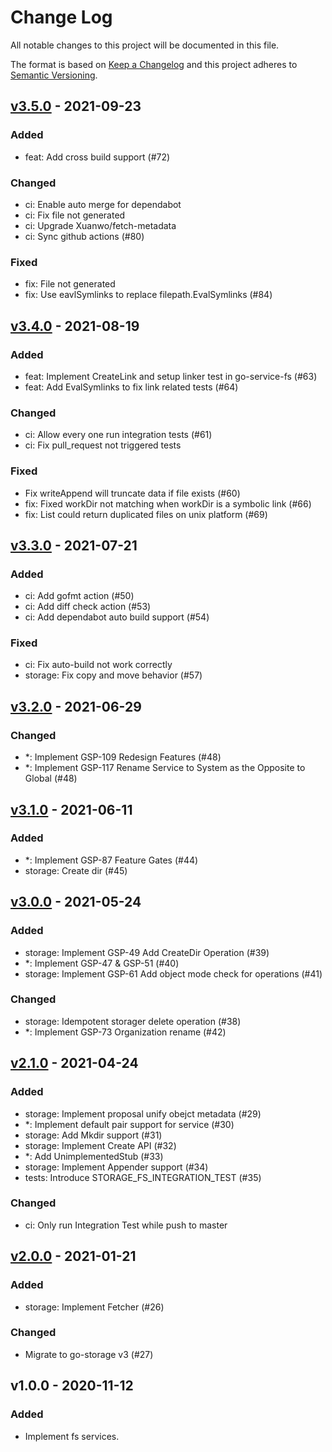 # Change Log

All notable changes to this project will be documented in this file.

The format is based on [Keep a Changelog](https://keepachangelog.com/)
and this project adheres to [Semantic Versioning](https://semver.org/).

## [v3.5.0] - 2021-09-23

### Added

- feat: Add cross build support (#72)

### Changed

- ci: Enable auto merge for dependabot
- ci: Fix file not generated 
- ci: Upgrade Xuanwo/fetch-metadata
- ci: Sync github actions (#80)

### Fixed

- fix: File not generated
- fix: Use eavlSymlinks to replace filepath.EvalSymlinks (#84)

## [v3.4.0] - 2021-08-19

### Added

- feat: Implement CreateLink and setup linker test in go-service-fs (#63)
- feat: Add EvalSymlinks to fix link related tests (#64)

### Changed

- ci: Allow every one run integration tests (#61)
- ci: Fix pull_request not triggered tests

### Fixed

- Fix writeAppend will truncate data if file exists (#60)
- fix: Fixed workDir not matching when workDir is a symbolic link (#66)
- fix: List could return duplicated files on unix platform (#69)

## [v3.3.0] - 2021-07-21

### Added

- ci: Add gofmt action (#50)
- ci: Add diff check action (#53)
- ci: Add dependabot auto build support (#54)

### Fixed

- ci: Fix auto-build not work correctly
- storage: Fix copy and move behavior (#57)

## [v3.2.0] - 2021-06-29

### Changed

- *: Implement GSP-109 Redesign Features (#48)
- *: Implement GSP-117 Rename Service to System as the Opposite to Global (#48)

## [v3.1.0] - 2021-06-11

### Added

- *: Implement GSP-87 Feature Gates (#44)
- storage: Create dir (#45)

## [v3.0.0] - 2021-05-24

### Added

- storage: Implement GSP-49 Add CreateDir Operation (#39)
- *: Implement GSP-47 & GSP-51 (#40)
- storage: Implement GSP-61 Add object mode check for operations (#41)

### Changed

- storage: Idempotent storager delete operation (#38)
- *: Implement GSP-73 Organization rename (#42)

## [v2.1.0] - 2021-04-24

### Added

- storage: Implement proposal unify obejct metadata (#29)
- *: Implement default pair support for service (#30)
- storage: Add Mkdir support (#31)
- storage: Implement Create API (#32)
- *: Add UnimplementedStub (#33)
- storage: Implement Appender support (#34)
- tests: Introduce STORAGE_FS_INTEGRATION_TEST (#35)

### Changed

- ci: Only run Integration Test while push to master

## [v2.0.0] - 2021-01-21

### Added

- storage: Implement Fetcher (#26)

### Changed

- Migrate to go-storage v3 (#27)

## v1.0.0 - 2020-11-12

### Added

- Implement fs services.

[v3.5.0]: https://github.com/beyondstorage/go-service-fs/compare/v3.3.0...v3.5.0
[v3.4.0]: https://github.com/beyondstorage/go-service-fs/compare/v3.3.0...v3.4.0
[v3.3.0]: https://github.com/beyondstorage/go-service-fs/compare/v3.2.0...v3.3.0
[v3.2.0]: https://github.com/beyondstorage/go-service-fs/compare/v3.1.0...v3.2.0
[v3.1.0]: https://github.com/beyondstorage/go-service-fs/compare/v3.0.0...v3.1.0
[v3.0.0]: https://github.com/beyondstorage/go-service-fs/compare/v2.1.0...v3.0.0
[v2.1.0]: https://github.com/beyondstorage/go-service-fs/compare/v2.0.0...v2.1.0
[v2.0.0]: https://github.com/beyondstorage/go-service-fs/compare/v1.0.0...v2.0.0
